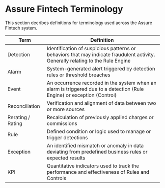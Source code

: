 # Assure Fintech Terminology
This section decribes definitions for terminology used across the Assure Fintech system. 

| Term | Definition |
| --- | --- |
| Detection | Identification of suspicious patterns or behaviors that may indicate fraudulent activity. Generally relating to the Rule Engine |
| Alarm | System-generated alert triggered by detection rules or threshold breaches |
| Event | An occurrence recorded in the system when an alarm is triggered due to a detection (Rule Engine) or exception (Control) |
| Reconciliation | Verification and alignment of data between two or more sources |
| Rerating / Rating | Recalculation of previously applied charges or commissions |
| Rule | Defined condition or logic used to manage or trigger detections |
| Exception | An identified mismatch or anomaly in data deviating from predefined business rules or expected results |
| KPI | Quantitative indicators used to track the performance and effectiveness of Rules and Controls | 
